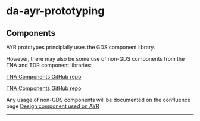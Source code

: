 # da-ayr-prototyping

## Components
AYR prototypes principlally uses the GDS component library.

However, there may also be some use of non-GDS components from the TNA and TDR component libraries:

[TNA Components GitHub repo](https://github.com/nationalarchives/tna-components)

[TNA Components GitHub repo](https://github.com/nationalarchives/tdr-components)




Any usage of non-GDS components will be documented on the confluence page [Design component used on AYR](https://national-archives.atlassian.net/l/cp/A6Gqw8Nb)

---
